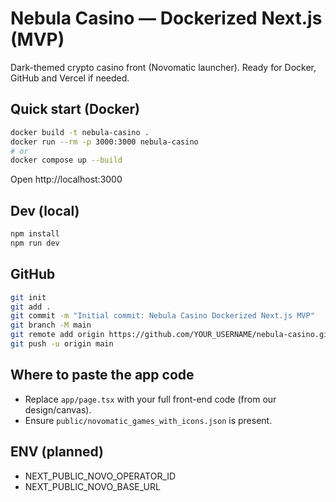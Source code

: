 # Nebula Casino — Dockerized Next.js (MVP)
Dark-themed crypto casino front (Novomatic launcher). Ready for Docker, GitHub and Vercel if needed.

## Quick start (Docker)
```bash
docker build -t nebula-casino .
docker run --rm -p 3000:3000 nebula-casino
# or
docker compose up --build
```

Open http://localhost:3000

## Dev (local)
```bash
npm install
npm run dev
```

## GitHub
```bash
git init
git add .
git commit -m "Initial commit: Nebula Casino Dockerized Next.js MVP"
git branch -M main
git remote add origin https://github.com/YOUR_USERNAME/nebula-casino.git
git push -u origin main
```

## Where to paste the app code
- Replace `app/page.tsx` with your full front-end code (from our design/canvas).
- Ensure `public/novomatic_games_with_icons.json` is present.

## ENV (planned)
- NEXT_PUBLIC_NOVO_OPERATOR_ID
- NEXT_PUBLIC_NOVO_BASE_URL
```
